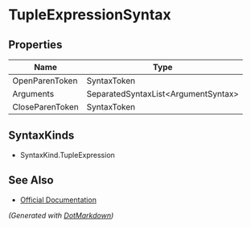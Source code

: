 # TupleExpressionSyntax

## Properties

| Name            | Type                                 |
| --------------- | ------------------------------------ |
| OpenParenToken  | SyntaxToken                          |
| Arguments       | SeparatedSyntaxList\<ArgumentSyntax> |
| CloseParenToken | SyntaxToken                          |

## SyntaxKinds

* SyntaxKind\.TupleExpression

## See Also

* [Official Documentation](https://docs.microsoft.com/en-us/dotnet/api/microsoft.codeanalysis.csharp.syntax.tupleexpressionsyntax)


*\(Generated with [DotMarkdown](http://github.com/JosefPihrt/DotMarkdown)\)*